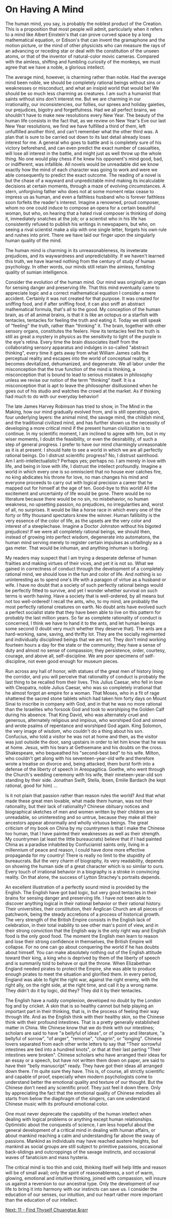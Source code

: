 # On Having A Mind

The human mind, you say, is probably the noblest product of the Creation. This
is a proposition that most people will admit, particularly when it refers to a
mind like Albert Einstein's that can prove curved space by a long mathematical
equation, or Edison's that can invent the gramaphone and the motion picture, or
the mind of other physicists who can measure the rays of an advancing or
receding star or deal with the constitution of the unseen atoms, or that of the
inventor of natural-color movic cameras. Compared with the aimless, shifting and
fumbling curiosity of the monkeys, we must agree that we have a noble, a
glorious intellect.

The average mind, however, is charming rather than noble. Had the average mind
been noble, we should be completely rational beings without sins or weaknesses
or misconduct, and what an insipid world that would be! We should be so much
less charming as creatures. I am such a humanist that saints without sins don't
interest me. But we are charming in our irrationality, our inconsistencies, our
follies, our sprees and holiday gaieties, our prejudices, bigotry and
forgetfulness. Had we all perfect brains, we shouldn't have to make new
resolutions every New Year. The beauty of the human life consists in the fact
that, as we review on New Year's Eve our last New Year resolutions, we find we
have fulfilled a third of them, left unfulfilled another third, and can't
remember what the other third was. A plan that is sure to be carried out down to
its last detail already loses interest for me. A general who goes to battle and
is completely sure of his victory beforehand, and can even predict the exact
number of casualties, will lose all interest in the battle, and might just as
well throw up the whole thing. No one would play chess if he knew his opponent's
mind good, bad, or indifferent, was infallible. All novels would be unreadable
did we know exactly how the mind of each character was going to work and were we
able consequently to predict the exact outcome. The reading of a novel is but
the chase of a wayward and unpredictable mind making its incalculable decisions
at certain moments, through a maze of evolving circumstances. A stern,
unforgiving father who does not at some moment relax cease to impress us as
human, and even a faithless husband who is forever faithless soon forfeits the
reader's interest. Imagine a renowned, proud composer, whom no one could induce
to compose an opera for a certain beautiful woman, but who, on hearing that a
hated rival composer is thinking of doing it, immediately snatches at the job;
or a scientist who in his life has consistently refused to publish his writings
in newspapers, but who, on seeing a rival scientist make a slip with one single
letter, forgets his own rule and rushes into print. There we have laid our
finger upon the singularly human quality of the mind.

The human mind is charming in its unreasonableness, its inveterate prejudices,
and its waywardness and unpredictability. If we haven't learned this truth, we
have learned nothing from the century of study of human psychology. In other
words, our minds still retain the aimless, fumbling quality of sumian
intelligence.

Consider the evolution of the human mind. Our mind was originally an organ for
sensing danger and preserving life. That this mind eventually came to appreciate
logic and a correct mathematical equation I consider a mere accident. Certainly
it was not created for that purpose. It was created for sniffing food, and if
after sniffing food, it can also sniff an abstract mathematical formula, that's
all to the good. My conception of the human brain, as of all animal brains, is
that it is like an octopus or a starfish with tentacles, tentacles for feeling
the truth and eating it. Today we still speak of "feeling" the truth, rather
than "thinking" it. The brain, together with other sensory organs, constitutes
the feelers. How its tentacles feel the truth is still as great a mystery in
physics as the sensitivity to light of the purple in the eye's retina. Every
time the brain dissociates itself from the collaborating sensory apparatus and
indulges in so-called "abstract thinking", every time it gets away from what
William James calls the perceptual reality and escapes into the world of
conceptual reality, it becomes devitalized, dehumanized, and degenerate. We all
labor under the misconception that the true function of the mind is thinking, a
misconception that is bound to lead to serious mistakes in philosophy unless we
revise our notion of the term "thinking" itself. It is a misconception that is
apt to leave the philosopher disillusioned when he goes out of his studio and
watches the crowd at the market. As if thinking had much to do with our everyday
behavior!

The late James Harvey Robinson has tried to show, in The Mind in the Making, how
our mind gradually evolved from, and is still operating upon, four underlying
layers: the animal mind, the savage mind, the childish mind, and the traditional
civilized mind, and has further shown us the necessity of developing a more
critical mind if the present human civilization is to continue. In my scientific
moment, I am inclined to agree with him, but in my wiser moments, I doubt the
feasibility, or even the desirability, of such a step of general progress. I
prefer to have our mind charmingly unreasonable as it is at present. I should
hate to see a world in which we are all perfectly rational beings. Do I distrust
scientific progress? No, I distrust sainthood. Am I anti-intellectualistic?
Perhaps yes; perhaps no. I am merely in love with life, and being in love with
life, I distrust the intellect profoundly. Imagine a world in which every one is
so omniscient that no house ever catches fire, no king abdicates his throne for
love, no man changes his mind and everyone proceeds to carry out with logical
precision a career that he mapped out for himself at the age of ten. Good-bye to
this world! All the excitement and uncertainty of life would be gone. There
would be no literature because there would be no sin, no misbehavior, no human
weakness, no upsetting passion, no prejudices, no irregularities and, worst of
all, no surprises. It would be like a horse race in which every one of the forty
or fifty thousand spectators knew the winner. Human fallibility is the very
essence of the color of life, as the upsets are the very color and interest of a
steeplechase. Imagine a Doctor Johnston without his bigoted prejudices! If we
were all completely rational beings, we should then, instead of growing into
perfect wisdom, degenerate into automatons, the human mind serving merely to
register certain impulses as unfailingly as a gas meter. That would be inhuman,
and anything inhuman is boring.

My readers may suspect that I am trying a desperate defense of human frailties
and making virtues of their vices, and yet it is not so. What we gained in
correctness of conduct through the development of a completely rational mind, we
should lose in the fun and color of life. And nothing is so uninteresting as to
spend one's life with a paragon of virtue as a husband or wife. I have no doubt
that a society of such perfectly rational beings would be perfectly fitted to
survive, and yet I wonder whether survival on such terms is worth having. Have a
society that is well-ordered, by all means but not too well-ordered! I recall
the ants, who, to my mind, are probably the most perfectly rational creatures on
earth. No doubt ants have evolved such a perfect socialist state that they have
been able to live on this pattern for probably the last million years. So far as
complete rationality of conduct is concerned, I think we have to hand it to the
ants, and let human beings some second (I doubt very much whether they deserve
that). The ants are a hard-working, sane, saving, and thrifty lot. They are the
socially regimented and individually disciplined beings that we are not. They
don't mind working fourteen hours a day for the state or the community; they
have a sense of duty and almost no sense of compassion; they persistence, order,
courtesy, courage, and above all, self-discipline. We are poor specimens of
self-discipline, not even good enough for museum pieces.

Run across any hall of honor, with statues of the great men of history lining
the corridor, and you will perceive that rationality of conduct is probably the
last thing to be recalled from their lives. This Julius Caesar, who fell in love
with Cleopatra, noble Julius Caesar, who was so completely irrational that he
almost forgot an empire for a woman. That Moses, who in a fit of rage shattered
the sacred stone tablets which had taken him forty days on Mount Sinai to
inscribe in company with God, and in that he was no more rational than the
Israelites who forsook God and took to worshiping the Golden Calf during his
absence. That King David, who was alternately cruel and generous, alternately
religious and impious, who worshiped God and sinned and wrote psalms of
repentance and worshiped God again. King Solomon, the very image of wisdom, who
couldn't do a thing about his son. Confucius, who told a visitor he was not at
home and then, as the visitor was just outside the door, sang upstairs in order
to let him know that he was at home. Jesus, with his tears at Gethsemane and his
doubts on the cross. Shakespeare, who bequeathed his "second-best bed" to his
wife. Milton, who couldn't get along with his seventeen-year-old wife and
therefore wrote a treatise on divorce and, being attacked, them burst forth into
a defense of the liberty of speech in Areopagitica. Goethe, who went through the
Church's wedding ceremony with his wife, their nineteen-year-old son standing by
their side. Jonathan Swift, Stella, Ibsen, Emilie Bardach (he kept rational,
good for him) ...

Is it not plain that passion rather than reason rules the world? And that what
made these great men lovable, what made them human, was not their rationality,
but their lack of rationality? Chinese obituary notices and biographical
sketches of men and women written by their children are so unreadable, so
uninteresting and so untrue, because they make all their ancestors appear
abnormally and wholly virtuous beings. The great criticism of my book on China
by my countrymen is that I make the Chinese too human, that I have painted their
weaknesses as well as their strength. My countrymen (at least the little
bureaucrats) believe that if I had painted China as a paradise inhabited by
Confucianist saints only, living in a millennium of peace and reason, I could
have done more effective propaganda for my country! There is really no limit to
the stupidity of bureaucrats. But the very charm of biography, its very
readability, depends on showing the human side of a great character which is so
similar to ours. Every touch of irrational behavior in a biography is a stroke
in convincing reality. On that alone, the success of Lytton Strachey's portraits
depends.

An excellent illustration of a perfectly sound mind is provided by the English.
The English have got bad logic, but very good tentacles in their brains for
sensing danger and preserving life. I have not been able to discover anything
logical in their national behavior or their rational history. Their
universities, their constitution, their Anglican Church are all pieces of
patchwork, being the steady accretions of a process of historical growth. The
very strength of the British Empire consists in the English lack of celebration,
in their total inability to see other man's point of view, and in their strong
conviction that the English way is the only right way and English food is the
only good food. The moment the English men learn to reason and lose their strong
confidence in themselves, the British Empire will collapse. For no one can go
about conquering the world if he has doubts about himself. You can make
absolutely nothing out of the English attitude toward their king, a king who is
deprived by them of the liberty of speech and is summarily told to behave or
quit the throne. When Elizabethan England needed pirates to protect the Empire,
she was able to produce enough pirates to meet the situation and glorified them.
In every period, England was able to fight the right war, against the right
enemy, with the right ally, on the right side, at the right time, and call it by
a wrong name. They didn't do it by logic, did they? They did it by their
tentacles.

The English have a ruddy complexion, developed no doubt by the London fog and by
cricket. A skin that is so healthy cannot but help playing an important part in
their thinking, that is, in the process of feeling their way through life. And
as the English think with their healthy skin, so the Chinese think with their
profound intestines. That is a pretty generally established matter in China. We
Chinese know that we do think with our intestines; scholars are said to have "a
bellyful of ideas", or of poetry and literature, "a bellyful of sorrow", "of
anger", "remorse", "chagrin", or "longing". Chinese lovers separated from each
other write letters to say that "Their sorrowful intestines are tied into a
hundred knots", or that at their last parting "Their intestines were broken".
Chinese scholars who have arranged their ideas for an essay or a speech, but
have not written them down on paper, are said to have their "belly manuscript"
ready. They have got their ideas all arranged down there. I'm quite sure they
have. This is, of course, all strictly scientific and capable of proof,
especially when modern psychologists come to understand better the emotional
quality and texture of our thought. But the Chinese don't need any scientific
proof. They just feel it down there. Only by appreciating the fact that the
emotional quality of Chinese melodies all starts from below the diaphragm of the
singers, can one understand Chinese music with its profound emotional color.

One must never deprecate the capability of the human intellect when dealing with
logical problems or anything except human relationships. Optimistic about the
conquests of science, I am less hopeful about the general development of a
critical mind in dealing with human affairs, or about mankind reaching a calm
and understanding far above the sway of passions. Mankind as individuals may
have reached austere heights, but mankind as social groups are still subject to
primitive passions, occasional back-slidings and outcroppings of the savage
instincts, and occasional waves of fanaticism and mass hysteria.

The critical mind is too thin and cold, thinking itself will help little and
reason will be of small avail; only the spirit of reasonableness, a sort of
warm, glowing, emotional and intuitive thinking, joined with compassion, will
insure us against a reversion to our ancestral type. Only the development of our
life to bring it into harmony with our instincts can save us. I consider the
education of our senses, our intuition, and our heart rather more important than
the education of our intellect.

[Next: 11 - Find Thyself Chuangtse &rarr](https://github.com/thaicuc/the-importance-of-living/blob/master/11-find-thyself-chuangtse.md)

